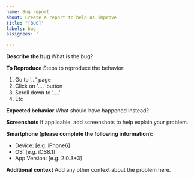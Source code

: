 ```yaml
---
name: Bug report
about: Create a report to help us improve
title: "[BUG]"
labels: bug
assignees: ''

---
```


**Describe the bug**
What is the bug?

**To Reproduce**
Steps to reproduce the behavior:
1. Go to '...' page
2. Click on '....' button
3. Scroll down to '....'
4. Etc

**Expected behavior**
What should have happened instead?

**Screenshots**
If applicable, add screenshots to help explain your problem.

**Smartphone (please complete the following information):**
 - Device: [e.g. iPhone6]
 - OS: [e.g. iOS8.1]
 - App Version: [e.g. 2.0.3+3]

**Additional context**
Add any other context about the problem here.
